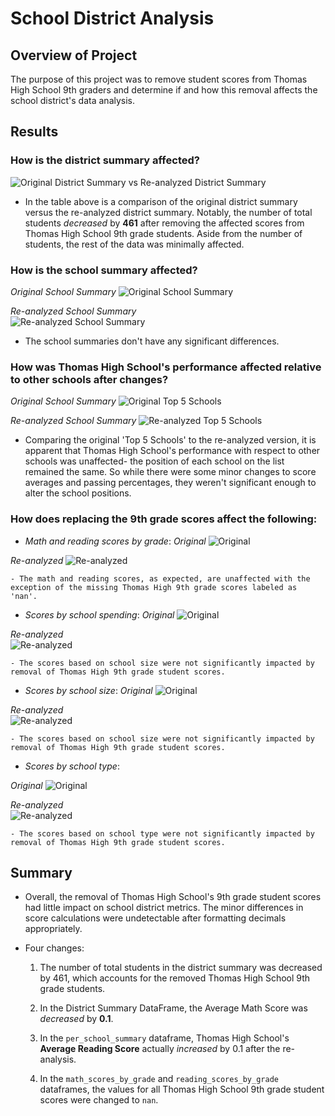 # School District Analysis

## Overview of Project
The purpose of this project was to remove student scores from Thomas High School 9th graders and determine if and how this removal affects the school district's data analysis.

## Results
### __How is the district summary affected?__

![Original District Summary vs Re-analyzed District Summary](./Resources/district_summaries_table.png)

- In the table above is a comparison of the original district summary versus the re-analyzed district summary. Notably, the number of total students *decreased* by **461** after removing the affected scores from Thomas High School 9th grade students. Aside from the number of students, the rest of the data was minimally affected.

### __How is the school summary affected?__
_Original School Summary_
![Original School Summary](./Resources/per_school_sum_OG.png)

_Re-analyzed School Summary_    
![Re-analyzed School Summary](./Resources/per_school_sum_reval.png)

- The school summaries don't have any significant differences.

### __How was Thomas High School's performance affected relative to other schools after changes?__
_Original School Summary_
![Original Top 5 Schools](./Resources/top5_OG.png)

_Re-analyzed School Summary_
![Re-analyzed Top 5 Schools](./Resources/top5_reval.png)
   
- Comparing the original 'Top 5 Schools' to the re-analyzed version, it is apparent that Thomas High School's performance with respect to other schools was unaffected- the position of each school on the list remained the same. So while there were some minor changes to score averages and passing percentages, they weren't significant enough to alter the school positions.
        
### __How does replacing the 9th grade scores affect the following__:

- *Math and reading scores by grade*: 
_Original_
![Original](./Resources/math_by_grade_OG.png)
    
_Re-analyzed_
![Re-analyzed](./Resources/math_by_grade_reval.png)
    
    - The math and reading scores, as expected, are unaffected with the exception of the missing Thomas High 9th grade scores labeled as 'nan'. 
    
        
- *Scores by school spending*:
_Original_
![Original](./Resources/spending_summary_OG.png)

_Re-analyzed_    
![Re-analyzed](./Resources/spending_summary_reval.png)

    - The scores based on school size were not significantly impacted by removal of Thomas High 9th grade student scores.
    
    
    
- *Scores by school size*:
 _Original_
 ![Original](./Resources/size_sum_OG.png)
 
_Re-analyzed_   
![Re-analyzed](./Resources/size_sum_reval.png)

    - The scores based on school size were not significantly impacted by removal of Thomas High 9th grade student scores.
    
- *Scores by school type*:

_Original_
![Original](./Resources/type_sum_OG.png)

_Re-analyzed_  
![Re-analyzed](./Resources/type_sum_reval.png)

    - The scores based on school type were not significantly impacted by removal of Thomas High 9th grade student scores.
    
## Summary
- Overall, the removal of Thomas High School's 9th grade student scores had little impact on school district metrics. The minor differences in score calculations were undetectable after formatting decimals appropriately. 

- Four changes:
     1. The number of total students in the district summary was decreased by 461, which accounts for the removed Thomas High School 9th grade students.

     2. In the District Summary DataFrame, the Average Math Score was *decreased* by **0.1**.

     3. In the ```per_school_summary``` dataframe, Thomas High School's **Average Reading Score** actually *increased* by 0.1 after the re-analysis.

     4. In the ```math_scores_by_grade``` and ```reading_scores_by_grade``` dataframes, the values for all Thomas High School 9th grade student scores were changed to ```nan```.



